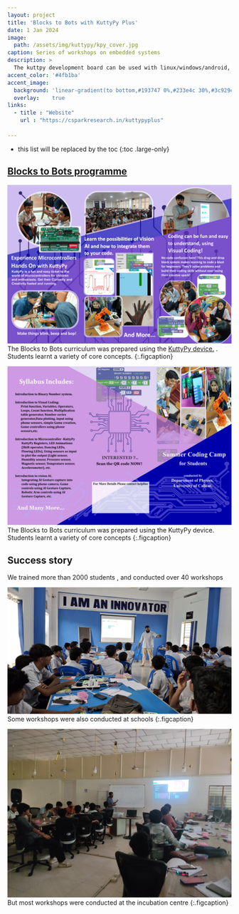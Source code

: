 ```yaml
---
layout: project
title: 'Blocks to Bots with KuttyPy Plus'
date: 1 Jan 2024
image: 
  path: /assets/img/kuttypy/kpy_cover.jpg
caption: Series of workshops on embedded systems
description: >
  The kuttpy development board can be used with linux/windows/android, It is an alternative to Arduino for bare metal work. Allows live manipulation of registers of the microcontroller to study how it works.
accent_color: '#4fb1ba'
accent_image:
  background: 'linear-gradient(to bottom,#193747 0%,#233e4c 30%,#3c929e 50%,#d5d5d4 70%,#cdccc8 100%)'
  overlay:    true
links:
  - title : "Website"
    url : "https://csparkresearch.in/kuttypyplus"

---
```


* this list will be replaced by the toc
{:toc .large-only}


## <a href="https://cie.uoc.ac.in/en/latest/projects/b2b/blockstobots/" target="_blank">Blocks to Bots programme</a>

![](/assets/img/kuttypy/cover.jpeg)
The Blocks to Bots curriculum was prepared using the <a href="https://csparkresearch.in/kuttypyplus" target="_blank">KuttyPy device.</a> . Students learnt a variety of core concepts.
{:.figcaption}

![](/assets/img/kuttypy/syllabus.jpeg)
The Blocks to Bots curriculum was prepared using the KuttyPy device. Students learnt a variety of core concepts
{:.figcaption}


## Success story

We trained more than 2000 students , and conducted over 40 workshops

![](/assets/img/kuttypy/school.jpg)
Some workshops were also conducted at schools
{:.figcaption}

![](/assets/img/kuttypy/class.jpg)
But most workshops were conducted at the incubation centre
{:.figcaption}
